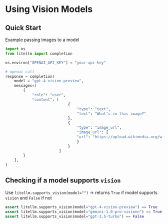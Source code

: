 # Using Vision Models

## Quick Start
Example passing images to a model 

```python
import os 
from litellm import completion

os.environ["OPENAI_API_KEY"] = "your-api-key"

# openai call
response = completion(
    model = "gpt-4-vision-preview", 
    messages=[
        {
            "role": "user",
            "content": [
                            {
                                "type": "text",
                                "text": "What’s in this image?"
                            },
                            {
                                "type": "image_url",
                                "image_url": {
                                "url": "https://upload.wikimedia.org/wikipedia/commons/thumb/d/dd/Gfp-wisconsin-madison-the-nature-boardwalk.jpg/2560px-Gfp-wisconsin-madison-the-nature-boardwalk.jpg"
                                }
                            }
                        ]
        }
    ],
)

```

## Checking if a model supports `vision`

Use `litellm.supports_vision(model="")` -> returns `True` if model supports `vision` and `False` if not

```python
assert litellm.supports_vision(model="gpt-4-vision-preview") == True
assert litellm.supports_vision(model="gemini-1.0-pro-visionn") == True
assert litellm.supports_vision(model="gpt-3.5-turbo") == False
```

